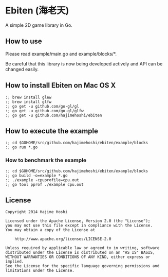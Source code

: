# Ebiten (海老天)

A simple 2D game library in Go.

## How to use

Please read example/main.go and example/blocks/*.

Be careful that this library is now being developed actively and API can be
changed easily.

## How to install Ebiten on Mac OS X

```
:; brew install glew
:; brew install glfw
:; go get -u github.com/go-gl/gl
:; go get -u github.com/go-gl/glfw
:; go get -u github.com/hajimehoshi/ebiten
```

## How to execute the example

```
:; cd $GOHOME/src/github.com/hajimehoshi/ebiten/example/blocks
:; go run *.go
```

### How to benchmark the example

```
:; cd $GOHOME/src/github.com/hajimehoshi/ebiten/example/blocks
:; go build -o=example *.go
:; ./example -cpuprofile=cpu.out
:; go tool pprof ./example cpu.out
```

## License

```
Copyright 2014 Hajime Hoshi

Licensed under the Apache License, Version 2.0 (the "License");
you may not use this file except in compliance with the License.
You may obtain a copy of the License at

    http://www.apache.org/licenses/LICENSE-2.0

Unless required by applicable law or agreed to in writing, software
distributed under the License is distributed on an "AS IS" BASIS,
WITHOUT WARRANTIES OR CONDITIONS OF ANY KIND, either express or implied.
See the License for the specific language governing permissions and
limitations under the License.
```
